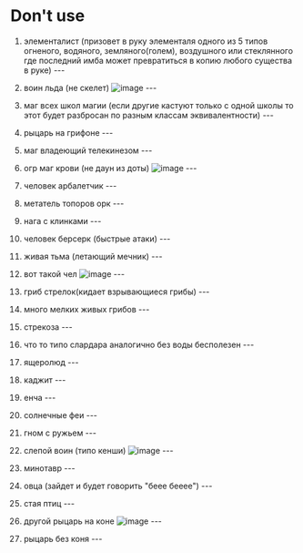 # Don't use

1) элементалист (призовет в руку элементаля одного из 5 типов огненого, водяного, земляного(голем), воздушного или стеклянного где последний имба может превратиться в копию любого существа в руке) ---

2) воин льда (не скелет) ![image](https://github.com/riggertt0/cardGame/assets/70891530/72f0d0ea-32bb-4ce5-a8b5-ed0505617bbc) ---

3) маг всех школ магии (если другие кастуют только с одной школы то этот будет разбросан по разным классам эквивалентности) ---

4) рыцарь на грифоне ---

5) маг владеющий телекинезом ---

6) огр маг крови (не даун из доты) ![image](https://github.com/riggertt0/cardGame/assets/70891530/39162eb2-c4f4-4509-8f30-f9bc1acfdf48) ---

7) человек арбалетчик ---

8) метатель топоров орк ---

9) нага с клинками ---

10) человек берсерк (быстрые атаки) ---

11) живая тьма (летающий мечник) ---

12) вот такой чел ![image](https://github.com/riggertt0/cardGame/assets/70891530/879fc07f-c339-40db-befa-9effce8f525c) ---

13) гриб стрелок(кидает взрывающиеся грибы) ---

14) много мелких живых грибов ---

15) стрекоза ---

16) что то типо слардара аналогично без воды бесполезен ---

17) ящеролюд ---

18) каджит ---

19) енча ---

20) солнечные феи ---

21) гном с ружьем ---

22) слепой воин (типо кенши) ![image](https://github.com/riggertt0/cardGame/assets/70891530/b5666952-8f5d-4230-b6e3-abbedb4610cf) ---

23) минотавр ---

24) овца (зайдет и будет говорить "беее бееее") ---

25) стая птиц ---

26) другой рыцарь на коне ![image](https://github.com/riggertt0/cardGame/assets/70891530/7a9156ef-6fcf-4f16-a340-483e5ee7fec7) ---

27) рыцарь без коня ---
